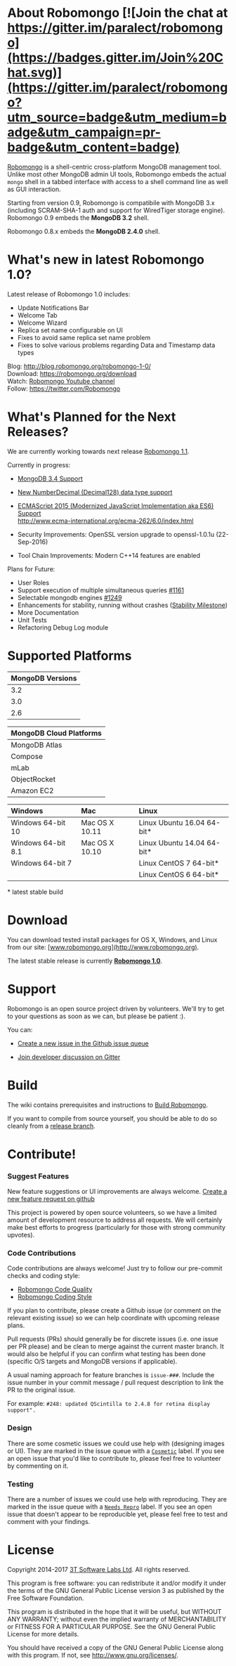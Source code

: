 About Robomongo [![Join the chat at https://gitter.im/paralect/robomongo](https://badges.gitter.im/Join%20Chat.svg)](https://gitter.im/paralect/robomongo?utm_source=badge&utm_medium=badge&utm_campaign=pr-badge&utm_content=badge)
===============

[Robomongo](http://www.robomongo.org) is a shell-centric cross-platform MongoDB management tool. Unlike most other MongoDB admin UI tools, Robomongo embeds the actual `mongo` shell in a tabbed interface with access to a shell command line as well as GUI interaction.

Starting from version 0.9, Robomongo is compatibile with MongoDB 3.x (including SCRAM-SHA-1 auth and support for WiredTiger storage engine). Robomongo 0.9 embeds the **MongoDB 3.2** shell.

Robomongo 0.8.x embeds the **MongoDB 2.4.0** shell.

What's new in latest Robomongo 1.0?
====================================
Latest release of Robomongo 1.0 includes: 
  - Update Notifications Bar
  - Welcome Tab
  - Welcome Wizard
  - Replica set name configurable on UI
  - Fixes to avoid same replica set name problem
  - Fixes to solve various problems regarding Data and Timestamp data types

Blog:     http://blog.robomongo.org/robomongo-1-0/  
Download: https://robomongo.org/download  
Watch: [Robomongo Youtube channel](https://www.youtube.com/channel/UCM_7WAseRWeeiBikExppstA)  
Follow: https://twitter.com/Robomongo

What's Planned for the Next Releases?
====================================

We are currently working towards next release [Robomongo 1.1](https://github.com/Studio3T/robomongo/projects/1).  
 
Currently in progress:
- [MongoDB 3.4 Support](https://github.com/Studio3T/robomongo/issues/1250)
- [New NumberDecimal (Decimal128) data type support](https://github.com/Studio3T/robomongo/issues/1248)
    
- [ECMAScript 2015 (Modernized JavaScript Implementation aka ES6) Support](https://github.com/Studio3T/robomongo/issues/1197)  
    http://www.ecma-international.org/ecma-262/6.0/index.html

- Security Improvements: OpenSSL version upgrade to openssl-1.0.1u (22-Sep-2016)
- Tool Chain Improvements: Modern C++14 features are enabled 

Plans for Future:
- User Roles
- Support execution of multiple simultaneous queries [#1161](https://github.com/paralect/robomongo/issues/1161)
- Selectable mongodb engines [#1249](https://github.com/paralect/robomongo/issues/1249)
- Enhancements for stability, running without crashes ([Stability Milestone](https://github.com/paralect/robomongo/milestone/15))
- More Documentation
- Unit Tests
- Refactoring Debug Log module

Supported Platforms
===============

| MongoDB Versions      |
| :-------------------- |
| 3.2                   |
| 3.0                   |
| 2.6                   |

| MongoDB Cloud Platforms|
| :------------ |
| MongoDB Atlas |
| Compose       |
| mLab          |
| ObjectRocket  |
| Amazon EC2    |

| Windows                |   Mac            | Linux                       |        
|:---------------------- | :---------------| :---------------------------|
| Windows 64-bit 10      |  Mac OS X 10.11  | Linux Ubuntu 16.04 64-bit*  |
  Windows 64-bit 8.1     |  Mac OS X 10.10  | Linux Ubuntu 14.04 64-bit*  |
| Windows 64-bit 7       |                  | Linux CentOS 7 64-bit*      |
|                        |                  | Linux CentOS 6 64-bit*      |

\* latest stable build


Download
========

You can download tested install packages for OS X, Windows, and Linux from our site: [www.robomongo.org](http://www.robomongo.org).

The latest stable release is currently [**Robomongo 1.0**](http://blog.robomongo.org/robomongo-1-0/).

Support
=======

Robomongo is an open source project driven by volunteers. We'll try to get to your questions as soon as we can, but please be patient :).

You can:

 - [Create a new issue in the Github issue queue](https://github.com/paralect/robomongo/issues)

 - [Join developer discussion on Gitter](https://gitter.im/paralect/robomongo)

Build
=====

The wiki contains prerequisites and instructions to [Build Robomongo](https://github.com/paralect/robomongo/wiki).

If you want to compile from source yourself, you should be able to do so cleanly from a [release branch](https://github.com/paralect/robomongo/releases).

Contribute!
===========

### Suggest Features

New feature suggestions or UI improvements are always welcome.
[Create a new feature request on github](https://github.com/paralect/robomongo/issues/new)

This project is powered by open source volunteers, so we have a limited amount of development resource to address all requests. We will certainly make best efforts to progress (particularly for those with strong community upvotes).

### Code Contributions

Code contributions are always welcome! Just try to follow our pre-commit checks and coding style: 
- [Robomongo Code Quality](https://github.com/paralect/robomongo/wiki/Robomongo-Code-Quality)
- [Robomongo Coding Style](https://github.com/paralect/robomongo/wiki/Robomongo-Coding-Style)

If you plan to contribute, please create a Github issue (or comment on the relevant existing issue) so we can help coordinate with upcoming release plans.

Pull requests (PRs) should generally be for discrete issues (i.e. one issue per PR please) and be clean to merge against the current master branch. It would also be helpful if you can confirm what testing has been done (specific O/S targets and MongoDB versions if applicable).

A usual naming approach for feature branches is `issue-###`. Include the issue number in your commit message / pull request description to link the PR to the original issue.

For example:
```#248: updated QScintilla to 2.4.8 for retina display support".```

### Design

There are some cosmetic issues we could use help with (designing images or UI). They are marked in the issue queue with a [`Cosmetic`](https://github.com/paralect/robomongo/labels/cosmetic) label. If you see an open issue that you'd like to contribute to, please feel free to volunteer by commenting on it.

### Testing

There are a number of issues we could use help with reproducing. They are marked in the issue queue with a [`Needs Repro`](https://github.com/paralect/robomongo/labels/needs%20repro) label. If you see an open issue that doesn't appear to be reproducible yet, please feel free to test and comment with your findings.


License
=======

Copyright 2014-2017 [3T Software Labs Ltd](https://studio3t.com/). All rights reserved.

This program is free software: you can redistribute it and/or modify
it under the terms of the GNU General Public License version 3 as 
published by the Free Software Foundation.

This program is distributed in the hope that it will be useful,
but WITHOUT ANY WARRANTY; without even the implied warranty of
MERCHANTABILITY or FITNESS FOR A PARTICULAR PURPOSE.  See the
GNU General Public License for more details.

You should have received a copy of the GNU General Public License
along with this program. If not, see <http://www.gnu.org/licenses/>.
